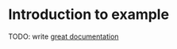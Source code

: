 # Introduction to example

TODO: write [great documentation](http://jacobian.org/writing/great-documentation/what-to-write/)
